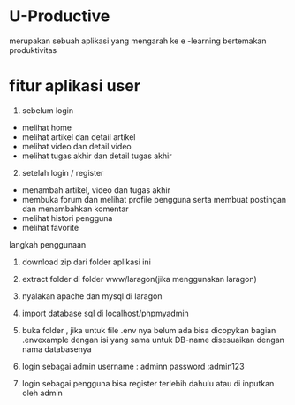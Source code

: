 # U-Productive
merupakan sebuah aplikasi yang mengarah ke e -learning bertemakan produktivitas 

# fitur aplikasi user
1. sebelum login
- melihat home
- melihat artikel dan detail artikel
- melihat video dan detail video
- melihat tugas akhir dan detail tugas akhir 

2. setelah login / register
- menambah artikel, video dan tugas akhir
- membuka forum dan melihat profile pengguna serta membuat postingan dan menambahkan komentar
- melihat histori pengguna
- melihat favorite

langkah penggunaan
1. download zip dari folder aplikasi ini
2. extract folder di folder www/laragon(jika menggunakan laragon)
3. nyalakan apache dan mysql di laragon
4. import database sql di localhost/phpmyadmin
5. buka folder , jika untuk file .env nya belum ada bisa dicopykan bagian .envexample dengan isi yang sama untuk DB-name disesuaikan dengan nama databasenya
6. login sebagai admin
 username : adminn
 password :admin123

 7. login sebagai pengguna bisa register terlebih dahulu atau di inputkan oleh admin
